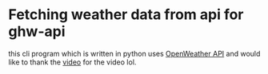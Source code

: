 # Fetching weather data from api for ghw-api

this cli program which is written in python uses [OpenWeather API](https://openweathermap.org/) and would like to thank the [video](https://youtu.be/9P5MY_2i7K8?feature=shared) for the video lol.
